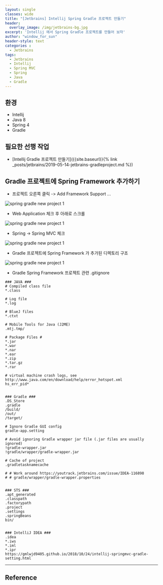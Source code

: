 ```yaml
--- 
layout: single
classes: wide
title: "[Jetbrains] Intellij Spring Gradle 프로젝트 만들기"
header:
  overlay_image: /img/jetbrains-bg.jpg
excerpt: 'Intellij 에서 Spring Gradle 프로젝트를 만들어 보자'
author: "window_for_sun"
header-style: text
categories :
  - Jetbrains
tags:
  - Jetbrains
  - Intellij
  - Spring MVC
  - Spring
  - Java
  - Gradle
---  
```


## 환경
- Intellij
- Java 8
- Spring 4
- Gradle

## 필요한 선행 작업
- [Intellij Gradle 프로젝트 만들기]({{site.baseurl}}{% link _posts/jetbrains/2019-05-14-jetbrains-gradleproject.md %})

## Gradle 프로젝트에 Spring Framework 추가하기
- 프로젝트 오른쪽 클릭 -> Add Framework Support ...

![spring gradle new project 1]({{site.baseurl}}/img/jetbrains/spring-gradle-newproject-12.png)

- Web Application 체크 후 아래로 스크롤

![spring gradle new project 1]({{site.baseurl}}/img/jetbrains/spring-gradle-newproject-13.png)

- Spring -> Spring MVC 체크

![spring gradle new project 1]({{site.baseurl}}/img/jetbrains/spring-gradle-newproject-14.png)

- Gradle 프로젝트에 Spring Framework 가 추가된 디렉토리 구조

![spring gradle new project 1]({{site.baseurl}}/img/jetbrains/spring-gradle-newproject-15.png)

- Gradle Spring Framework 프로젝트 관련 .gitignore

```
### JAVA ###
# Compiled class file
*.class

# Log file
*.log

# BlueJ files
*.ctxt

# Mobile Tools for Java (J2ME)
.mtj.tmp/

# Package Files #
*.jar
*.war
*.nar
*.ear
*.zip
*.tar.gz
*.rar

# virtual machine crash logs, see http://www.java.com/en/download/help/error_hotspot.xml
hs_err_pid*


### Gradle ###
.DS_Store
.gradle
/build/
/out/
/target/

# Ignore Gradle GUI config
gradle-app.setting

# Avoid ignoring Gradle wrapper jar file (.jar files are usually ignored)
!gradle-wrapper.jar
!gradle/wrapper/gradle-wrapper.jar

# Cache of project
.gradletasknamecache

# # Work around https://youtrack.jetbrains.com/issue/IDEA-116898
# # gradle/wrapper/gradle-wrapper.properties


### STS ###
.apt_generated
.classpath
.factorypath
.project
.settings
.springBeans
bin/


### IntelliJ IDEA ###
.idea
*.iws
*.iml
*.ipr
https://gmlwjd9405.github.io/2018/10/24/intellij-springmvc-gradle-setting.html
```  

---
## Reference
